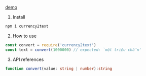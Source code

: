 [demo](https://dtanphat9388.github.io/opensources/currency2text/)

1. Install
```sh
npm i currency2text
```

2. How to use

```js
const convert = require('currency2text')
const text = convert(1000000) // expected: `một triệu chẵn'
```

3. API references
```ts
function convert(value: string | number):string
```
